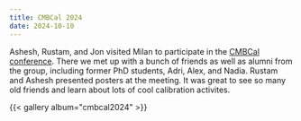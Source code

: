 ```yaml
---
title: CMBCal 2024
date: 2024-10-10
---
```


Ashesh, Rustam, and Jon visited Milan to participate in the <a href="https://cmbcal24.polocalc.eu">CMBCal conference</a>. There we met up with a bunch of friends as well as alumni from the group, including former PhD students, Adri, Alex, and Nadia. Rustam and Ashesh presented posters at the meeting. It was great to see so many old friends and learn about lots of cool calibration activites.

 {{< gallery album="cmbcal2024" >}}

<!--more-->